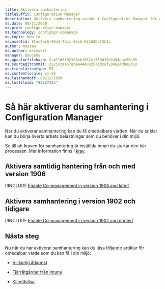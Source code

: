 ```yaml
---
title: Aktivera samhantering
titleSuffix: Configuration Manager
description: Aktivera samhantering snabbt i Configuration Manager för att få omedelbara värden.
ms.date: 08/11/2020
ms.prod: configuration-manager
ms.technology: configmgr-comanage
ms.topic: how-to
ms.assetid: 8fac7ac5-96a3-4ec1-85cb-623b26bf5b1c
author: mestew
ms.author: mstewart
manager: dougeby
ms.openlocfilehash: 9c411d5102180ebf067e1319d39d2494eae50a95
ms.sourcegitcommit: d225ccaa67ebee444002571dc8f289624db80d10
ms.translationtype: MT
ms.contentlocale: sv-SE
ms.lasthandoff: 08/12/2020
ms.locfileid: "88127383"
---
```

# <a name="how-to-enable-co-management-in-configuration-manager"></a>Så här aktiverar du samhantering i Configuration Manager

När du aktiverar samhantering kan du få omedelbara värden. När du är klar kan du börja överta arbets belastningar som du behöver i din miljö.

Se till att kraven för samhantering är inställda innan du startar den här processen. Mer information finns i [krav](overview.md#prerequisites).

## <a name="enable-co-management-starting-in-version-1906"></a>Aktivera samtidig hantering från och med version 1906

[!INCLUDE [Enable Co-management in version 1906 and later](includes/enable-co-management-1906-and-higher.md)]

## <a name="enable-co-management-in-version-1902-and-earlier"></a>Aktivera samhantering i version 1902 och tidigare

[!INCLUDE [Enable Co-management in version 1902 and earlier](includes/enable-co-management-1902-and-earlier.md)]

## <a name="next-steps"></a>Nästa steg

Nu när du har aktiverat samhantering kan du läsa följande artiklar för omedelbar värde som du kan få i din miljö:

- [Villkorlig åtkomst](quickstart-conditional-access.md)  

- [Fjärråtgärder från Intune](quickstart-remote-actions.md)  

- [Klienthälsa](quickstart-client-health.md)  
